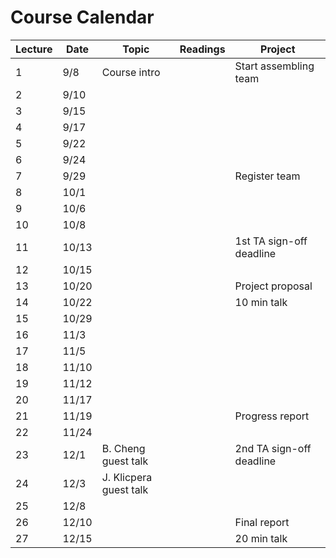 # Course Calendar

Lecture | Date  | Topic                  | Readings | Project
--------|-------|------------------------|----------|-------------------------
1       | 9/8   | Course intro           |          | Start assembling team
2       | 9/10  |                        |          |
3       | 9/15  |                        |          |
4       | 9/17  |                        |          |
5       | 9/22  |                        |          |
6       | 9/24  |                        |          |
7       | 9/29  |                        |          | Register team
8       | 10/1  |                        |          |
9       | 10/6  |                        |          |
10      | 10/8  |                        |          |
11      | 10/13 |                        |          | 1st TA sign-off deadline
12      | 10/15 |                        |          |
13      | 10/20 |                        |          | Project proposal
14      | 10/22 |                        |          | 10 min talk
15      | 10/29 |                        |          |
16      | 11/3  |                        |          |
17      | 11/5  |                        |          |
18      | 11/10 |                        |          |
19      | 11/12 |                        |          |
20      | 11/17 |                        |          |
21      | 11/19 |                        |          | Progress report
22      | 11/24 |                        |          |
23      | 12/1  | B. Cheng guest talk    |          | 2nd TA sign-off deadline
24      | 12/3  | J. Klicpera guest talk |          |
25      | 12/8  |                        |          |
26      | 12/10 |                        |          | Final report
27      | 12/15 |                        |          | 20 min talk
